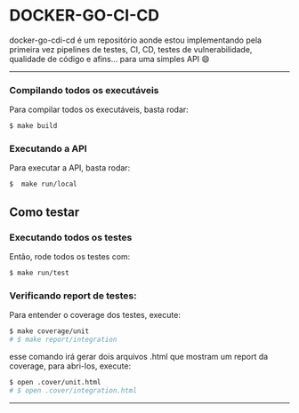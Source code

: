 # DOCKER-GO-CI-CD

docker-go-cdi-cd é um repositório aonde estou implementando pela primeira vez pipelines de testes, CI, CD, testes de vulnerabilidade, qualidade de código e afins... para uma simples API :smile:

---

### Compilando todos os executáveis
Para compilar todos os executáveis, basta rodar:

```bash
$ make build
```

### Executando a API
Para executar a API, basta rodar:
```bash
$  make run/local 
```

## Como testar

### Executando todos os testes
Então, rode todos os testes com:

```bash
$ make run/test
```
### Verificando report de testes:

Para entender o coverage dos testes, execute:

```bash
$ make coverage/unit
# $ make report/integration
```

esse comando irá gerar dois arquivos .html que mostram um report da coverage,
para abri-los, execute:

```bash
$ open .cover/unit.html
# $ open .cover/integration.html
```

---

